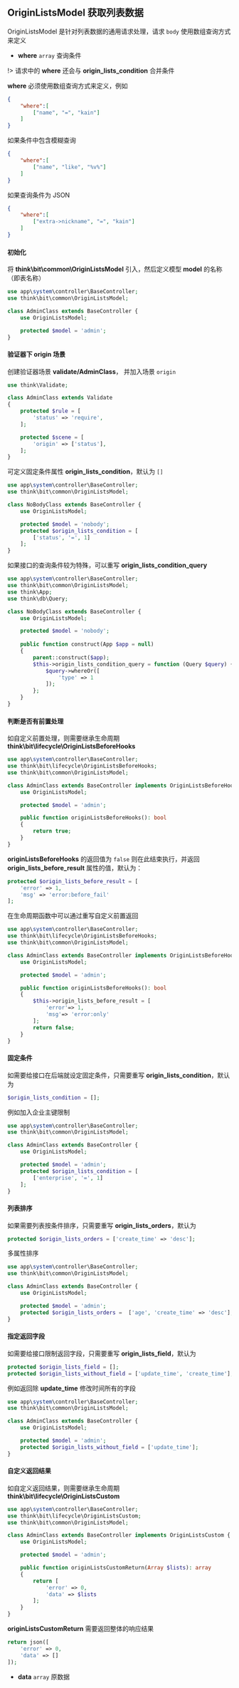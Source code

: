 ## OriginListsModel 获取列表数据

OriginListsModel 是针对列表数据的通用请求处理，请求 `body` 使用数组查询方式来定义

- **where** `array` 查询条件

!> 请求中的 **where** 还会与 **origin_lists_condition** 合并条件

**where** 必须使用数组查询方式来定义，例如

```json
{
    "where":[
        ["name", "=", "kain"]
    ]
}
```

如果条件中包含模糊查询

```json
{
    "where":[
        ["name", "like", "%v%"]
    ]
}
```

如果查询条件为 JSON 

```json
{
    "where":[
        ["extra->nickname", "=", "kain"]
    ]
}
```

#### 初始化

将 **think\bit\common\OriginListsModel** 引入，然后定义模型 **model** 的名称（即表名称）

```php
use app\system\controller\BaseController;
use think\bit\common\OriginListsModel;

class AdminClass extends BaseController {
    use OriginListsModel;

    protected $model = 'admin';
}
```

#### 验证器下 origin 场景

创建验证器场景 **validate/AdminClass**， 并加入场景 `origin`

```php
use think\Validate;

class AdminClass extends Validate
{
    protected $rule = [
        'status' => 'require',
    ];

    protected $scene = [
        'origin' => ['status'],
    ];
}
```

可定义固定条件属性 **origin_lists_condition**，默认为 `[]`

```php
use app\system\controller\BaseController;
use think\bit\common\OriginListsModel;

class NoBodyClass extends BaseController {
    use OriginListsModel;

    protected $model = 'nobody';
    protected $origin_lists_condition = [
        ['status', '=', 1]
    ];
}
```

如果接口的查询条件较为特殊，可以重写 **origin_lists_condition_query**

```php
use app\system\controller\BaseController;
use think\bit\common\OriginListsModel;
use think\App;
use think\db\Query;

class NoBodyClass extends BaseController {
    use OriginListsModel;

    protected $model = 'nobody';
    
    public function construct(App $app = null)
    {
        parent::construct($app);
        $this->origin_lists_condition_query = function (Query $query) {
            $query->whereOr([
                'type' => 1
            ]);
        };
    }
}
```

#### 判断是否有前置处理

如自定义前置处理，则需要继承生命周期 **think\bit\lifecycle\OriginListsBeforeHooks**

```php
use app\system\controller\BaseController;
use think\bit\lifecycle\OriginListsBeforeHooks;
use think\bit\common\OriginListsModel;

class AdminClass extends BaseController implements OriginListsBeforeHooks {
    use OriginListsModel;

    protected $model = 'admin';

    public function originListsBeforeHooks(): bool
    {
        return true;
    }
}
```

**originListsBeforeHooks** 的返回值为 `false` 则在此结束执行，并返回 **origin_lists_before_result** 属性的值，默认为：

```php
protected $origin_lists_before_result = [
    'error' => 1,
    'msg' => 'error:before_fail'
];
```

在生命周期函数中可以通过重写自定义前置返回

```php
use app\system\controller\BaseController;
use think\bit\lifecycle\OriginListsBeforeHooks;
use think\bit\common\OriginListsModel;

class AdminClass extends BaseController implements OriginListsBeforeHooks {
    use OriginListsModel;

    protected $model = 'admin';

    public function originListsBeforeHooks(): bool
    {
        $this->origin_lists_before_result = [
            'error'=> 1,
            'msg'=> 'error:only'
        ];
        return false;
    }
}
```

#### 固定条件

如需要给接口在后端就设定固定条件，只需要重写 **origin_lists_condition**，默认为

```php
$origin_lists_condition = [];
```

例如加入企业主键限制

```php
use app\system\controller\BaseController;
use think\bit\common\OriginListsModel;

class AdminClass extends BaseController {
    use OriginListsModel;

    protected $model = 'admin';
    protected $origin_lists_condition = [
        ['enterprise', '=', 1]
    ];
}
```

#### 列表排序

如果需要列表按条件排序，只需要重写 **origin_lists_orders**，默认为

```php
protected $origin_lists_orders = ['create_time' => 'desc'];
```

多属性排序

```php
use app\system\controller\BaseController;
use think\bit\common\OriginListsModel;

class AdminClass extends BaseController {
    use OriginListsModel;

    protected $model = 'admin';
    protected $origin_lists_orders =  ['age', 'create_time' => 'desc'];
}
```

#### 指定返回字段

如需要给接口限制返回字段，只需要重写 **origin_lists_field**，默认为

```php
protected $origin_lists_field = [];
protected $origin_lists_without_field = ['update_time', 'create_time'];
```

例如返回除 **update_time** 修改时间所有的字段

```php
use app\system\controller\BaseController;
use think\bit\common\OriginListsModel;

class AdminClass extends BaseController {
    use OriginListsModel;

    protected $model = 'admin';
    protected $origin_lists_without_field = ['update_time'];
}
```

#### 自定义返回结果

如自定义返回结果，则需要继承生命周期 **think\bit\lifecycle\OriginListsCustom**

```php
use app\system\controller\BaseController;
use think\bit\lifecycle\OriginListsCustom;
use think\bit\common\OriginListsModel;

class AdminClass extends BaseController implements OriginListsCustom {
    use OriginListsModel;

    protected $model = 'admin';

    public function originListsCustomReturn(Array $lists): array
    {
        return [
            'error' => 0,
            'data' => $lists
        ];
    }
}
```

**originListsCustomReturn** 需要返回整体的响应结果

```php
return json([
    'error' => 0,
    'data' => []
]);
```

- **data** `array` 原数据